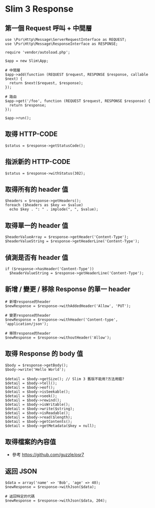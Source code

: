 # Slim 3 Response

## 第一個 Request 呼叫 + 中間層

````
use \Psr\Http\Message\ServerRequestInterface as REQUEST;
use \Psr\Http\Message\ResponseInterface as RESPONSE;

require 'vendor/autoload.php';

$app = new Slim\App;

# 中間層
$app->add(function (REQUEST $request, RESPONSE $response, callable $next) {
  return $next($request, $response);
});

# 路由
$app->get('/foo', function (REQUEST $request, RESPONSE $response) {
  return $response;
});

$app->run();
````

## 取得 HTTP-CODE

````
$status = $response->getStatusCode();
````

## 指派新的 HTTP-CODE

````
$status = $response->withStatus(302);
````

## 取得所有的 header 值

````
$headers = $response->getHeaders();
foreach ($headers as $key => $value)
  echo $key . ": " . implode(", ", $value);
````

## 取得單一的 header 值

````
$headerValueArray = $response->getHeader('Content-Type');
$headerValueString = $response->getHeaderLine('Content-Type');
````

## 偵測是否有 header 值

````
if ($response->hasHeader('Content-Type'))
  $headerValueString = $response->getHeaderLine('Content-Type');
````

## 新增 / 變更 / 移除 Response 的單一 header

````
# 新增response的header
$newResponse = $response->withAddedHeader('Allow', 'PUT');

# 變更response的header
$newResponse = $response->withHeader('Content-type', 'application/json');

# 移除response的header
$newResponse = $response->withoutHeader('Allow');
````

## 取得 Response 的 body 值

````
$body = $response->getBody();
$body->write('Hello World');

$detail = $body->getSize(); // Slim 3 舊版不能用?方法用錯?
$detail = $body->tell();
$detail = $body->eof();
$detail = $body->isSeekable();
$detail = $body->seek();
$detail = $body->rewind();
$detail = $body->isWritable();
$detail = $body->write($string);
$detail = $body->isReadable();
$detail = $body->read($length);
$detail = $body->getContents();
$detail = $body->getMetadata($key = null); 
````

## 取得檔案的內容值

* 參考 https://github.com/guzzle/psr7

## 返回 JSON

````
$data = array('name' => 'Bob', 'age' => 40);
$newResponse = $response->withJson($data);

# 返回特定的代碼
$newResponse = $response->withJson($data, 204);
````